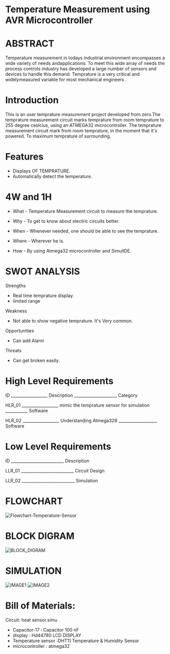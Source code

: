 # Temperature Measurement using AVR Microcontroller
# ABSTRACT
Temperature measurement in todays industrial environment encompasses a wide variety of needs andapplications. To meet this  wide array of needs the process controls industry has developed a large number of sensors and devices to handle this demand. Temprature is a very critical and widelymeasured variable for most mechanical engineers .
# Introduction
This is an user temprature measurement project developed from zero.The temprature measurement circuit  marks temprature from room temprature to 255 degree ceslcius, using an ATMEGA32 microcontroller. The temprature measurement circuit mark  from room temprature, in the moment that it's powered. To maximum temprature of surrounding. 
# Features
* Displays OF TEMPRATURE.
* Automatically detect the temperature.
# 4W and 1H
* What - Temperature Measurement circuit to measure the temprature.

* Why - To get to know about electric circuits better.

* When - Whenever needed, one should be able to see the temprature.

* Where - Wherever he is.

* How - By using Atmega32 microcontroller and SimulIDE.

# SWOT ANALYSIS
Strengths

* Real time temprature display.
* limited range

Weakness

* Not able to show negative temprature.
It's Very common.

Opportunities

* Can add Alarm

Threats

* Can get broken easily.

# High Level Requirements
ID __________________ Description _____________________ Category

HLR_01 __________________ mimic the temprature sensor for simulation ___________ Software

HLR_02 __________________ Understanding Atmega328 ___________________ Software

# Low Level Requirements
ID __________________________ Description

LLR_01 __________________________ Circuit Design

LLR_02 __________________________ Simulation
# FLOWCHART 
![Flowchart-Temperature-Sensor](https://user-images.githubusercontent.com/101049933/163708123-4b4d71f0-fad2-4c6b-a5a2-168bf14dc937.png)
# BLOCK DIGRAM
![BLOCK_DIGRAM](https://user-images.githubusercontent.com/101049933/163708441-31bd3f03-eec6-48b7-88da-dcef03b900ae.png)
# SIMULATION
![IMAGE1](https://user-images.githubusercontent.com/101049933/164286055-3e16bf71-f74f-4add-a1ab-280370e6dd49.PNG)
![IMAGE2](https://user-images.githubusercontent.com/101049933/164286109-3aabda91-9607-4c54-86f9-fee6673b8c1b.PNG)

# Bill of Materials:
Circuit: heat sensor.simu
 * Capacitor-17 : Capacitor 100 nF
 * display : Hd44780 LCD DISPLAY
 * Temperature sensor :DHT11 Temperature & Humidity Sensor
 * microcontroller : atmega32   

